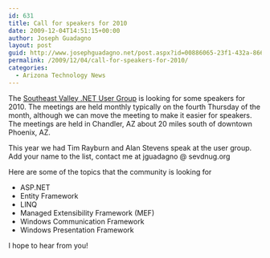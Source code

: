 ```yaml
---
id: 631
title: Call for speakers for 2010
date: 2009-12-04T14:51:15+00:00
author: Joseph Guadagno
layout: post
guid: http://www.josephguadagno.net/post.aspx?id=00886065-23f1-432a-8664-b427bbe8b1e1
permalink: /2009/12/04/call-for-speakers-for-2010/
categories:
  - Arizona Technology News
---
```

<p>The <a href="http://www.sevdnug.org" target="_blank" rel="noopener">Southeast Valley .NET User Group</a> is looking for some speakers for 2010. The meetings are held monthly typically on the fourth Thursday of the month, although we can move the meeting to make it easier for speakers.  The meetings are held in Chandler, AZ about 20 miles south of downtown Phoenix, AZ.</p>

<p>This year we had Tim Rayburn and Alan Stevens speak at the user group.  Add your name to the list, contact me at jguadagno @ sevdnug.org</p>

<p>Here are some of the topics that the community is looking for</p>
<ul>
 	<li>ASP.NET</li>
 	<li>Entity Framework</li>
 	<li>LINQ</li>
 	<li>Managed Extensibility Framework (MEF)</li>
 	<li>Windows Communication Framework</li>
 	<li>Windows Presentation Framework</li>
</ul>
<p>I hope to hear from you!</p>